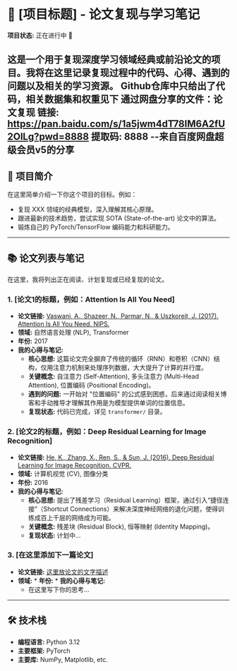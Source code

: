 # 📄 [项目标题] - 论文复现与学习笔记

**项目状态:** 正在进行中 🚧

这是一个用于复现深度学习领域经典或前沿论文的项目。我将在这里记录复现过程中的代码、心得、遇到的问题以及相关的学习资源。
Github仓库中只给出了代码，相关数据集和权重见下
通过网盘分享的文件：论文复现
链接: https://pan.baidu.com/s/1a5jwm4dT78IM6A2fU2OlLg?pwd=8888 提取码: 8888 
--来自百度网盘超级会员v5的分享
---

## 🚀 项目简介

在这里简单介绍一下你这个项目的目标。例如：
* 复现 XXX 领域的经典模型，深入理解其核心原理。
* 跟进最新的技术趋势，尝试实现 SOTA (State-of-the-art) 论文中的算法。
* 锻炼自己的 PyTorch/TensorFlow 编码能力和科研能力。

---

## 📚 论文列表与笔记

在这里，我将列出正在阅读、计划复现或已经复现的论文。

### 1. [论文1的标题，例如：Attention Is All You Need]

* **论文链接:** [Vaswani, A., Shazeer, N., Parmar, N., & Uszkoreit, J. (2017). Attention Is All You Need. NIPS.](https://arxiv.org/abs/1706.03762)
* **领域:** 自然语言处理 (NLP), Transformer
* **年份:** 2017
* **我的心得与笔记:**
    * **核心思想:** 这篇论文完全摒弃了传统的循环（RNN）和卷积（CNN）结构，仅用注意力机制来处理序列数据，大大提升了计算的并行度。
    * **关键概念:** 自注意力 (Self-Attention), 多头注意力 (Multi-Head Attention), 位置编码 (Positional Encoding)。
    * **遇到的问题:** 一开始对 "位置编码" 的公式感到困惑，后来通过阅读相关博客和手动推导才理解其作用是为模型提供单词的位置信息。
    * **复现状态:** 代码已完成，详见 `transformer/` 目录。

### 2. [论文2的标题，例如：Deep Residual Learning for Image Recognition]

* **论文链接:** [He, K., Zhang, X., Ren, S., & Sun, J. (2016). Deep Residual Learning for Image Recognition. CVPR.](https://arxiv.org/abs/1512.03385)
* **领域:** 计算机视觉 (CV), 图像分类
* **年份:** 2016
* **我的心得与笔记:**
    * **核心思想:** 提出了残差学习（Residual Learning）框架，通过引入“捷径连接”（Shortcut Connections）来解决深度神经网络的退化问题，使得训练成百上千层的网络成为可能。
    * **关键概念:** 残差块 (Residual Block), 恒等映射 (Identity Mapping)。
    * **复现状态:** 计划中...

### 3. [在这里添加下一篇论文]

* **论文链接:** [这里放论文的文字描述](这里放实际的URL链接)
* **领域:** * **年份:** * **我的心得与笔记:**
    * 在这里写下你的思考...

---

## 🛠️ 技术栈

* **编程语言:** Python 3.12
* **主要框架:** PyTorch
* **主要库:** NumPy, Matplotlib, etc.
